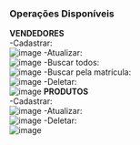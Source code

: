 
### Operações Disponíveis

**VENDEDORES**\
-Cadastrar:\
![image](https://user-images.githubusercontent.com/30416274/112385508-76d8bf80-8cce-11eb-8056-047eea4d5646.png)
-Atualizar:\
![image](https://user-images.githubusercontent.com/30416274/112385560-86580880-8cce-11eb-9025-087bd73162e5.png)
-Buscar todos:\
![image](https://user-images.githubusercontent.com/30416274/112385651-a38cd700-8cce-11eb-93c7-c33a414b2dbe.png)
-Buscar pela matrícula:\
![image](https://user-images.githubusercontent.com/30416274/112385709-b0a9c600-8cce-11eb-86b9-9a815ce047f1.png)
-Deletar:\
![image](https://user-images.githubusercontent.com/30416274/112385837-da62ed00-8cce-11eb-92fd-d1803bc4d34f.png)
**PRODUTOS**\
-Cadastrar:\
![image](https://user-images.githubusercontent.com/30416274/112386021-18601100-8ccf-11eb-9bc6-7be0e0d70470.png)
-Atualizar:\
![image](https://user-images.githubusercontent.com/30416274/112386099-375ea300-8ccf-11eb-89df-95409a2200d9.png)
-Deletar:\
![image](https://user-images.githubusercontent.com/30416274/112386126-42b1ce80-8ccf-11eb-9f48-5b63ffe0829d.png)
